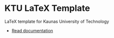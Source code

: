 # KTU LaTeX Template

LaTeX template for Kaunas University of Technology

* [Read documentation](https://github.com/jakutis/ktu-latex-template/tree/master/docs)
